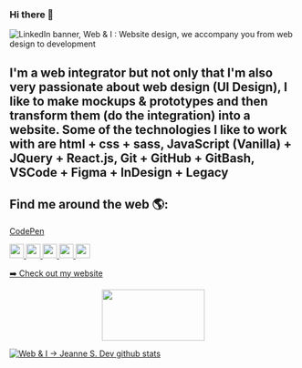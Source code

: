 ### Hi there 👋

<!--
**anggiie/anggiie** is a ✨ _special_ ✨ repository because its `README.md` (this file) appears on your GitHub profile.

Here are some ideas to get you started:

- 🔭 I’m currently working on ...
- 🌱 I’m currently learning ...
- 👯 I’m looking to collaborate on ...
- 🤔 I’m looking for help with ...
- 💬 Ask me about ...
- 📫 How to reach me: ...
- 😄 Pronouns: ...
- ⚡ Fun fact: ...
-->
<img src="https://github.com/anggiie/anggiie/blob/main/img/LinkedIn-cover-v2.png" alt="LinkedIn banner, Web & I : Website design, we accompany you from web design to development">

<h2>I'm a web integrator but not only that I'm also very passionate about web design (UI Design), I like to make mockups & prototypes and then transform them (do the integration) into a website. 
Some of the technologies I like to work with are html + css + sass, JavaScript (Vanilla) + JQuery + React.js, Git + GitHub + GitBash, VSCode + Figma + InDesign + Legacy</h2>

## Find me around the web 🌎: 
<a href="https://codepen.io/">CodePen</a> 

<p>
 <a href="#">
  <img src="https://img.shields.io/badge/twitter-%231DA1F2.svg?&style=for-the-badge&logo=twitter&logoColor=white" height=25>
 </a> 
 <a href="https://www.linkedin.com/in/angelique-simon/">
  <img src="https://img.shields.io/badge/linkedin-%230077B5.svg?&style=for-the-badge&logo=linkedin&logoColor=white" height=25>
 </a> 
 <a href="https://www.instagram.com/jeanne.s.dev/?hl=fr">
  <img src="https://img.shields.io/badge/instagram-%23E4405F.svg?&style=for-the-badge&logo=instagram&logoColor=white" height=25>
 </a> 
 <a href="#">
  <img src="https://img.shields.io/badge/medium-%2312100E.svg?&style=for-the-badge&logo=medium&logoColor=white" height=25>
 </a> 
 <a href="https://dev.to/angelique">
  <img src="https://img.shields.io/badge/DEV.TO-%230A0A0A.svg?&style=for-the-badge&logo=dev-dot-to&logoColor=white" height=25>
 </a>
</p>

<p><a href="https://angeliquejeanne.com">➡️ Check out my website</a></p>

<p align="center">
 <a href="https://www.buymeacoffee.com/angeliquejeanne"><img src="https://img.buymeacoffee.com/button-api/?text=Buy me a coffee&emoji=&slug=anggiie&button_colour=c21014&font_colour=ffffff&font_family=Cookie&outline_colour=ffffff&coffee_colour=FFDD00" width="180px" height="90px"></a>

</a>
</p>

<a href="https://github.com/jeanne-s-dev">
    <img src="https://github-readme-sats.vercel.app/api?username=jeanne-s-dev&true=stars,commits,prs,issues,contribs&theme=dracula&count_private=true" alt="Web & I -> Jeanne S. Dev github stats">
</a>
